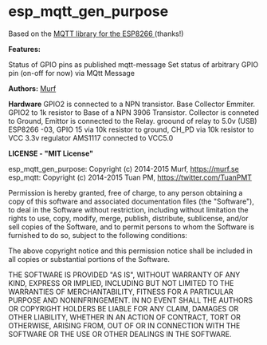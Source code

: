 **esp_mqtt_gen_purpose**
==========
Based on the [MQTT library for the ESP8266 ](https://github.com/tuanpmt/esp_mqtt) (thanks!)

**Features:**

Status of GPIO pins as published mqtt-message
Set status of arbitrary GPIO pin (on-off for now) via MQtt Message


**Authors:**
[Murf](https://murf.se)


**Hardware**
GPIO2 is connected to a NPN transistor. Base Collector Emmiter. GPIO2 to 1k resistor to Base of a NPN 3906 Transistor. Collector is conneted to Ground, Emittor is connected to the Relay. groound of relay to 5.0v (USB)
ESP8266 -03, GPIO 15 via 10k resistor to ground, CH_PD via 10k resistor to VCC 3.3v regulator AMS1117 connected to VCC5.0

**LICENSE - "MIT License"**

esp_mqtt_gen_purpose: Copyright (c) 2014-2015 Murf, https://murf.se
esp_mqtt: Copyright (c) 2014-2015 Tuan PM, https://twitter.com/TuanPMT

Permission is hereby granted, free of charge, to any person obtaining a copy of this software and associated documentation files (the "Software"), to deal in the Software without restriction, including without limitation the rights to use, copy, modify, merge, publish, distribute, sublicense, and/or sell copies of the Software, and to permit persons to whom the Software is furnished to do so, subject to the following conditions:

The above copyright notice and this permission notice shall be included in all copies or substantial portions of the Software.

THE SOFTWARE IS PROVIDED "AS IS", WITHOUT WARRANTY OF ANY KIND, EXPRESS OR IMPLIED, INCLUDING BUT NOT LIMITED TO THE WARRANTIES OF MERCHANTABILITY, FITNESS FOR A PARTICULAR PURPOSE AND NONINFRINGEMENT. IN NO EVENT SHALL THE AUTHORS OR COPYRIGHT HOLDERS BE LIABLE FOR ANY CLAIM, DAMAGES OR OTHER LIABILITY, WHETHER IN AN ACTION OF CONTRACT, TORT OR OTHERWISE, ARISING FROM, OUT OF OR IN CONNECTION WITH THE SOFTWARE OR THE USE OR OTHER DEALINGS IN THE SOFTWARE.
